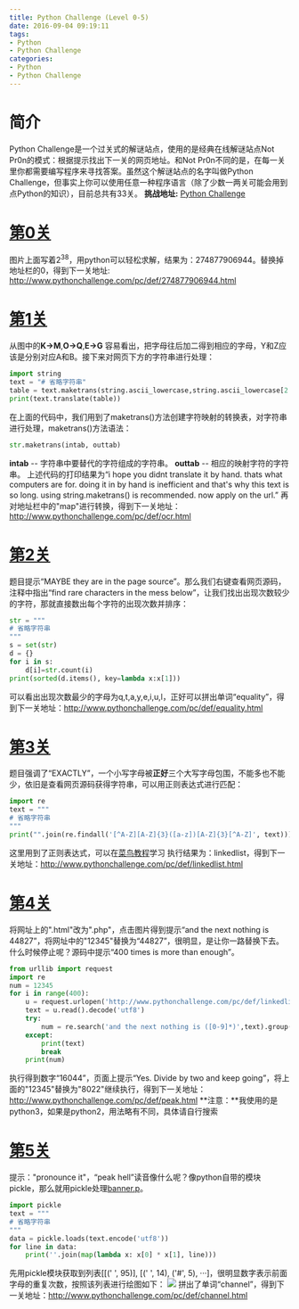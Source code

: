 ```yaml
---
title: Python Challenge (Level 0-5)
date: 2016-09-04 09:19:11
tags:
- Python
- Python Challenge
categories:
- Python
- Python Challenge
---
```

# 简介
Python Challenge是一个过关式的解谜站点，使用的是经典在线解谜站点Not Pr0n的模式：根据提示找出下一关的网页地址。和Not Pr0n不同的是，在每一关里你都需要编写程序来寻找答案。虽然这个解谜站点的名字叫做Python Challenge，但事实上你可以使用任意一种程序语言（除了少数一两关可能会用到点Python的知识），目前总共有33关。
**挑战地址:** [Python Challenge](http://www.pythonchallenge.com/)
<!-- more -->


# [第0关](http://www.pythonchallenge.com/pc/def/0.html)
图片上面写着2<sup>38</sup>，用python可以轻松求解，结果为：274877906944。替换掉地址栏的0，得到下一关地址:
http://www.pythonchallenge.com/pc/def/274877906944.html


# [第1关](http://www.pythonchallenge.com/pc/def/274877906944.html)
从图中的**K->M**,**O->Q**,**E->G** 容易看出，把字母往后加二得到相应的字母，Y和Z应该是分别对应A和B。接下来对网页下方的字符串进行处理：

``` python
import string
text = "# 省略字符串"
table = text.maketrans(string.ascii_lowercase,string.ascii_lowercase[2:]+string.ascii_lowercase[:2])
print(text.translate(table))
```

在上面的代码中，我们用到了maketrans()方法创建字符映射的转换表，对字符串进行处理，maketrans()方法语法：

``` python
str.maketrans(intab, outtab)
```

**intab** -- 字符串中要替代的字符组成的字符串。
**outtab** -- 相应的映射字符的字符串。
上述代码的打印结果为“i hope you didnt translate it by hand. thats what computers are for. doing it in by hand is inefficient and that's why this text is so long. using string.maketrans() is recommended. now apply on the url.”
再对地址栏中的"map"进行转换，得到下一关地址：http://www.pythonchallenge.com/pc/def/ocr.html


# [第2关](http://www.pythonchallenge.com/pc/def/ocr.html)
题目提示“MAYBE they are in the page source”。那么我们右键查看网页源码，注释中指出“find rare characters in the mess below”，让我们找出出现次数较少的字符，那就直接数出每个字符的出现次数并排序：

``` python
str = """
# 省略字符串
"""
s = set(str)
d = {}
for i in s:
    d[i]=str.count(i)
print(sorted(d.items(), key=lambda x:x[1]))
```

可以看出出现次数最少的字母为q,t,a,y,e,i,u,l，正好可以拼出单词“equality”，得到下一关地址：http://www.pythonchallenge.com/pc/def/equality.html


# [第3关](http://www.pythonchallenge.com/pc/def/equality.html)
题目强调了“EXACTLY”，一个小写字母被**正好**三个大写字母包围，不能多也不能少，依旧是查看网页源码获得字符串，可以用正则表达式进行匹配：

``` python
import re
text = """
# 省略字符串
"""
print("".join(re.findall('[^A-Z][A-Z]{3}([a-z])[A-Z]{3}[^A-Z]', text)))
```

这里用到了正则表达式，可以在[菜鸟教程](http://www.runoob.com/python/python-reg-expressions.html)学习
执行结果为：linkedlist，得到下一关地址：http://www.pythonchallenge.com/pc/def/linkedlist.html



# [第4关](http://www.pythonchallenge.com/pc/def/linkedlist.html)
将网址上的".html"改为".php"，点击图片得到提示“and the next nothing is 44827”，将网址中的"12345"替换为“44827”，很明显，是让你一路替换下去。什么时候停止呢？源码中提示“400 times is more than enough”。

``` python
from urllib import request
import re
num = 12345
for i in range(400):
    u = request.urlopen('http://www.pythonchallenge.com/pc/def/linkedlist.php?nothing=%s'% num)
    text = u.read().decode('utf8')
    try:
        num = re.search('and the next nothing is ([0-9]*)',text).group(1)
    except:
        print(text)
        break
    print(num)
```

执行得到数字“16044”，页面上提示“Yes. Divide by two and keep going”，将上面的"12345"替换为"8022"继续执行，得到下一关地址：http://www.pythonchallenge.com/pc/def/peak.html
**注意：**我使用的是python3，如果是python2，用法略有不同，具体请自行搜索



# [第5关](http://www.pythonchallenge.com/pc/def/peak.html)
提示："pronounce it"，“peak hell”读音像什么呢？像python自带的模块pickle，那么就用pickle处理[banner.p](http://www.pythonchallenge.com/pc/def/banner.p)。

``` python
import pickle
text = """
# 省略字符串
"""
data = pickle.loads(text.encode('utf8'))
for line in data:
    print(''.join(map(lambda x: x[0] * x[1], line)))
```

先用pickle模块获取到列表[[(' ', 95)], [(' ', 14), ('#', 5), ···]，很明显数字表示前面字母的重复次数，按照该列表进行绘图如下：
![](http://i2.buimg.com/567571/c23a3e912ec342fb.png)
拼出了单词“channel”，得到下一关地址：http://www.pythonchallenge.com/pc/def/channel.html
